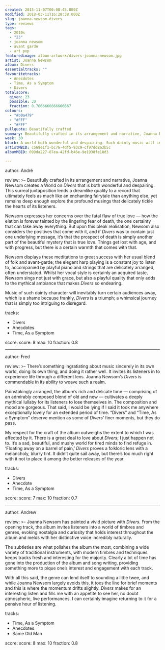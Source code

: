 ```yaml
---
created: 2015-11-07T00:08:45.000Z
modified: 2018-03-11T16:28:38.000Z
slug: joanna-newsom-divers
type: reviews
tags:
  - 2010s
  - "23"
  - joanna newsom
  - avant garde
  - art pop
featuredimage: album-artwork/divers-joanna-newsom.jpg
artist: Joanna Newsom
album: Divers
essentialtracks: ""
favouritetracks:
  - Anecdotes
  - Time, As a Symptom
  - Divers
totalscore:
  given: 23
  possible: 30
  fraction: 0.7666666666666667
colours:
  - "#b0a479"
  - "#FFF"
  - "#FFF"
pullquote: Beautifully crafted
summary: Beautifully crafted in its arrangement and narrative, Joanna Newsom creates a World on Divers that is both wonderful and despairing. Music of such dainty character will inevitably turn certain audiences away, which is a shame because frankly, Divers is a triumph.
week: 30
blurb: A world both wonderful and despairing. Such dainty music will inevitably turn certain audiences away, which is a shame because, frankly, Divers is a triumph.
artistMBID: cb69e1f1-bc76-4df5-93c9-cf97dd8a3b5c
albumMBID: 099da227-07ea-42fd-b46e-9e1938fe18d3

---
```

author: André

review: >-
  Beautifully crafted in its arrangement and narrative, Joanna Newsom creates a World on *Divers* that is both wonderful and despairing. This surreal juxtaposition lends a dreamlike quality to a record that ultimately feels as much like an enchanting fairytale than anything else, yet remains deep enough explore the profound musings that delicately tickle the hearts of its listeners. 
  
  Newsom expresses her concerns over the fatal flaw of true love — how the elation is forever tainted by the lingering fear of death, the one certainty that can take away everything. But upon this bleak realisation, Newsom also considers the positives that come with it, and if *Divers* was to contain just one underlying message, it’s that the prospect of death is simply another part of the beautiful mystery that is true love. Things get lost with age, and with progress, but there is a certain warmth that comes with that. 
  
  Newsom displays these meditations to great success with her usual blend of folk and avant-garde; the elegant harp playing is a constant joy to listen to, accompanied by playful piano and strings that are delicately arranged, often understated. Whilst her vocal style is certainly an acquired taste, Newsom sings not just with grace, but also a playful quality that only adds to the mythical ambiance that makes *Divers* so endearing. 
  
  Music of such dainty character will inevitably turn certain audiences away, which is a shame because frankly, *Divers* is a triumph; a whimsical journey that is simply too intriguing to disregard.

tracks:
  - Divers
  - ­­Anecdotes
  - ­­Time, As a Symptom

score:
  score: 8
  max: 10
  fraction: 0.8

---
author: Fred

review: >-
  There’s something ingratiating about music sincerely in its own world, doing its own thing, and doing it rather well. It invites its listeners in to experience life through a different lens. Joanna Newsom’s *Divers* is commendable in its ability to weave such a realm. 
  
  Painstakingly arranged, the album’s rich and delicate tone — comprising of an admirably composed blend of old and new — cultivates a deeply mythical lullaby for its listeners to lose themselves in. The composition and mood are gorgeous. That said, I would be lying if I said it took me anywhere exceptionally lovely for an extended period of time. “Divers” and “Time, As a Symptom” deserve mention as some of *Divers*’ finer moments, but they do pass. 
  
  My respect for the craft of the album outweighs the extent to which I was affected by it. There is a great deal to love about *Divers*; I just happen not to. It’s a sad, beautiful, and mushy world for tired minds to find refuge in. ‘Floating away on a barrel of pain,’ *Divers* proves a folkloric lens with a melancholy, blurry tint. It didn’t quite sail away, but there’s too much right with it not to place it among the better releases of the year.

tracks:
  - Divers
  - ­­Anecdote
  - ­­Time, As a Symptom

score:
  score: 7
  max: 10
  fraction: 0.7

---
author: Andrew

review: >-
  Joanna Newsom has painted a vivid picture with *Divers*. From the opening track, the album invites listeners into a world of timbres and genres, evoking nostalgia and curiosity that holds interest throughout the album and melds with her distinctive voice incredibly naturally. 
  
  The subtleties are what polishes the album the most, combining a wide variety of traditional instruments, with modern timbres and techniques keeps tracks fresh and interesting for the majority. Clearly a lot of time has gone into the production of the album and song writing, providing something more to pique one’s interest and engagement with each track. 
  
  With all this said, the genre can lend itself to sounding a little twee, and while Joanna Newsom largely avoids this, it toes the line for brief moments and this is where the momentum drifts slightly. *Divers* makes for an interesting listen and fills me with an appetite to see her, no doubt atmospheric, live performances. I can certainly imagine returning to it for a pensive hour of listening.

tracks:
  - Time, As a Symptom
  - ­­Anecdotes
  - ­­Same Old Man

score:
  score: 8
  max: 10
  fraction: 0.8
